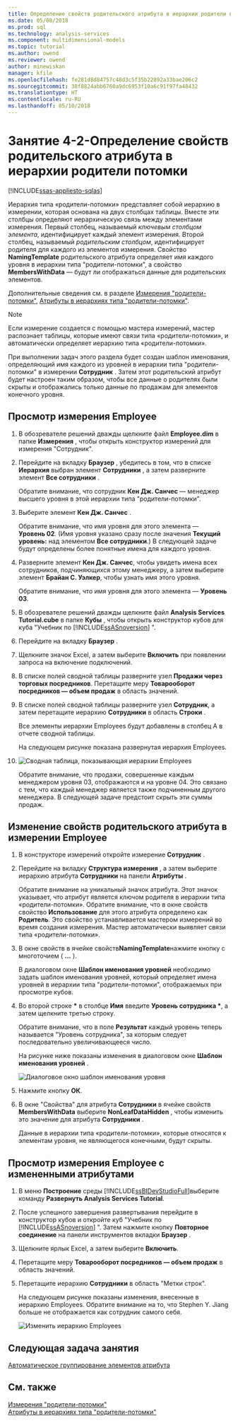 ```yaml
---
title: Определение свойств родительского атрибута в иерархии родители потомки | Документы Microsoft
ms.date: 05/08/2018
ms.prod: sql
ms.technology: analysis-services
ms.component: multidimensional-models
ms.topic: tutorial
ms.author: owend
ms.reviewer: owend
author: minewiskan
manager: kfile
ms.openlocfilehash: fe281d8d84757c48d3c5f35b22892a33bae206c2
ms.sourcegitcommit: 38f8824abb6760a9dc6953f10a6c91f97fa48432
ms.translationtype: HT
ms.contentlocale: ru-RU
ms.lasthandoff: 05/10/2018
---
```

# <a name="lesson-4-2---defining-parent-attribute-properties-in-a-parent-child-hierarchy"></a>Занятие 4-2-Определение свойств родительского атрибута в иерархии родители потомки
[!INCLUDE[ssas-appliesto-sqlas](../includes/ssas-appliesto-sqlas.md)]

Иерархия типа «родители-потомки» представляет собой иерархию в измерении, которая основана на двух столбцах таблицы. Вместе эти столбцы определяют иерархическую связь между элементами измерения. Первый столбец, называемый *ключевым столбцом элемента*, идентифицирует каждый элемент измерения. Второй столбец, называемый *родительским столбцом*, идентифицирует родителя для каждого из элементов измерения. Свойство **NamingTemplate** родительского атрибута определяет имя каждого уровня в иерархии типа "родители-потомки", а свойство **MembersWithData** — будут ли отображаться данные для родительских элементов.  
  
Дополнительные сведения см. в разделе [Измерения "родители-потомки"](../analysis-services/multidimensional-models/parent-child-dimension.md), [Атрибуты в иерархиях типа "родители-потомки"](../analysis-services/multidimensional-models/parent-child-dimension-attributes.md).  
  
> [!NOTE]  
> Если измерение создается с помощью мастера измерений, мастер распознает таблицы, которые имеют связи типа «родители-потомки», и автоматически определяет иерархию типа «родители-потомки».  
  
При выполнении задач этого раздела будет создан шаблон именования, определяющий имя каждого из уровней в иерархии типа "родители-потомки" в измерении **Сотрудник** . Затем этот родительский атрибут будет настроен таким образом, чтобы все данные о родителях были скрыты и отображались только данные по продажам для элементов конечного уровня.  
  
## <a name="browsing-the-employee-dimension"></a>Просмотр измерения Employee  
  
1.  В обозревателе решений дважды щелкните файл **Employee.dim** в папке **Измерения** , чтобы открыть конструктор измерений для измерения "Сотрудник".  
  
2.  Перейдите на вкладку **Браузер** , убедитесь в том, что в списке **Иерархия** выбран элемент **Сотрудники** , а затем разверните элемент **Все сотрудники** .  
  
    Обратите внимание, что сотрудник **Кен Дж. Санчес** — менеджер высшего уровня в этой иерархии типа "родители-потомки".  
  
3.  Выберите элемент **Кен Дж. Санчес** .  
  
    Обратите внимание, что имя уровня для этого элемента — **Уровень 02**. (Имя уровня указано сразу после значения **Текущий уровень:** над элементом **Все сотрудники**.) В следующей задаче будут определены более понятные имена для каждого уровня.  
  
4.  Разверните элемент **Кен Дж. Санчес**, чтобы увидеть имена всех сотрудников, подчиняющихся этому менеджеру, а затем выберите элемент **Брайан С. Уэлкер**, чтобы узнать имя этого уровня.  
  
    Обратите внимание, что имя уровня для этого элемента — **Уровень 03**.  
  
5.  В обозревателе решений дважды щелкните файл **Analysis Services Tutorial.cube** в папке **Кубы** , чтобы открыть конструктор кубов для куба "Учебник по [!INCLUDE[ssASnoversion](../includes/ssasnoversion-md.md)] ".  
  
6.  Перейдите на вкладку **Браузер** .  
  
7.  Щелкните значок Excel, а затем выберите **Включить** при появлении запроса на включение подключений.  
  
8.  В списке полей сводной таблицы разверните узел **Продажи через торговых посредников**. Перетащите меру **Товарооборот посредников — объем продаж** в область значений.  
  
9. В списке полей сводной таблицы разверните узел **Сотрудник**, а затем перетащите иерархию **Сотрудники** в область **Строки** .  
  
    Все элементы иерархии Employees будут добавлены в столбец A в отчете сводной таблицы.  
  
    На следующем рисунке показана развернутая иерархия Employees.  
  
10. ![Сводная таблица, показывающая иерархии Employees](../analysis-services/media/l4-employee-1.gif "Сводная таблица, показывающая иерархии Employees")  
  
    Обратите внимание, что продажи, совершенные каждым менеджером уровня 03, отображаются и на уровне 04. Это связано с тем, что каждый менеджер является также подчиненным другого менеджера. В следующей задаче предстоит скрыть эти суммы продаж.  
  
## <a name="modifying-parent-attribute-properties-in-the-employee-dimension"></a>Изменение свойств родительского атрибута в измерении Employee  
  
1.  В конструкторе измерений откройте измерение **Сотрудник** .  
  
2.  Перейдите на вкладку **Структура измерения** , а затем выберите иерархию атрибута **Сотрудники** на панели **Атрибуты** .  
  
    Обратите внимание на уникальный значок атрибута. Этот значок указывает, что атрибут является ключом родителя в иерархии типа «родители-потомки». Обратите внимание, что в окне свойств свойство **Использование** для этого атрибута определено как **Родитель**. Это свойство устанавливается мастером измерений во время создания измерения. Мастер автоматически выявляет связи типа «родители-потомки».  
  
3.  В окне свойств в ячейке свойств**NamingTemplate**нажмите кнопку с многоточием ( **...** ).  
  
    В диалоговом окне **Шаблон именования уровней** необходимо задать шаблон именования уровней, который определяет имена уровней в иерархии типа "родители-потомки", отображаемых при просмотре кубов.  
  
4.  Во второй строке **\*** в столбце **Имя** введите **Уровень сотрудника \***, а затем щелкните третью строку.  
  
    Обратите внимание, что в поле **Результат** каждый уровень теперь называется "Уровень сотрудника", за которым следует последовательно увеличивающееся число.  
  
    На рисунке ниже показаны изменения в диалоговом окне **Шаблон именования уровней** .  
  
    ![Диалоговое окно шаблон именования уровня](../analysis-services/media/l4-namingtemplate.gif "диалоговое окно «шаблон именования уровней»")  
  
5.  Нажмите кнопку **ОК**.  
  
6.  В окне "Свойства" для атрибута **Сотрудники** в ячейке свойств **MembersWithData** выберите **NonLeafDataHidden** , чтобы изменить это значение для атрибута **Сотрудники** .  
  
    Данные в иерархии типа «родители-потомки», которые относятся к элементам уровня, не являющегося конечными, будут скрыты.  
  
## <a name="browsing-the-employee-dimension-with-the-modified-attributes"></a>Просмотр измерения Employee с измененными атрибутами  
  
1.  В меню **Построение** среды [!INCLUDE[ssBIDevStudioFull](../includes/ssbidevstudiofull-md.md)]выберите команду **Развернуть Analysis Services Tutorial**.  
  
2.  После успешного завершения развертывания перейдите в конструктор кубов и откройте куб "Учебник по [!INCLUDE[ssASnoversion](../includes/ssasnoversion-md.md)] ". Затем нажмите кнопку **Повторное соединение** на панели инструментов вкладки **Браузер** .  
  
3.  Щелкните ярлык Excel, а затем выберите **Включить**.  
  
4.  Перетащите меру **Товарооборот посредников — объем продаж** в область значений.  
  
5.  Перетащите иерархию **Сотрудники** в область "Метки строк".  
  
    На следующем рисунке показаны изменения, внесенные в иерархию Employees. Обратите внимание на то, что Stephen Y. Jiang больше не отображается как сотрудник самого себя.  
  
    ![Изменить иерархию Employees](../analysis-services/media/l4-employee-2.png "иерархии Employees изменен")  
  
## <a name="next-task-in-lesson"></a>Следующая задача занятия  
[Автоматическое группирование элементов атрибута](../analysis-services/lesson-4-3-automatically-grouping-attribute-members.md)  
  
## <a name="see-also"></a>См. также  
[Измерения "родители-потомки"](../analysis-services/multidimensional-models/parent-child-dimension.md)  
[Атрибуты в иерархиях типа "родители-потомки"](../analysis-services/multidimensional-models/parent-child-dimension-attributes.md)  
  
  
  

